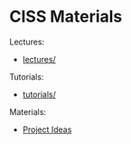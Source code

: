CISS Materials
==============

Lectures:
 * [lectures/](lectures/)

Tutorials:
 * [tutorials/](tutorials/)

Materials:
 * [Project Ideas](project_ideas.md)


